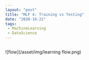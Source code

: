 ```yaml
---
layout: "post"
title: "MLF 4: Training vs Testing"
date: "2020-10-22"
tags:
 - MachineLearning
 - DataScience
---
```


## 

![flow](/asset/img/learning flow.png)
